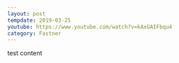 ```yaml
---
layout: post
tempdate: 2019-03-25
youtube: https://www.youtube.com/watch?v=kAxGAIFbqu4
category: Fastner
---
```

test content